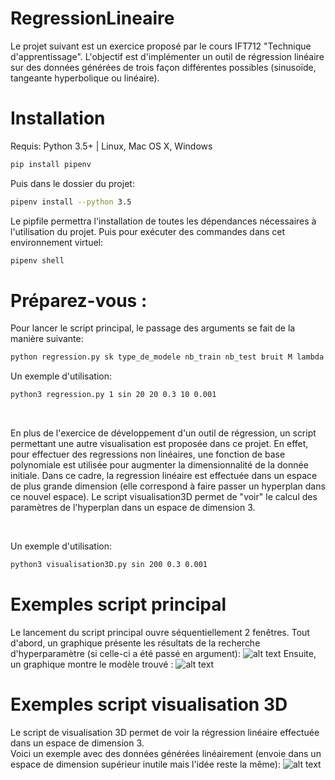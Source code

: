 # RegressionLineaire

Le projet suivant est un exercice proposé par le cours IFT712 "Technique d'apprentissage". L'objectif est d'implémenter un outil de régression linéaire sur des données générées de trois façon différentes possibles (sinusoïde, tangeante hyperbolique ou linéaire).

# Installation

Requis: Python 3.5+ | Linux, Mac OS X, Windows

```sh
pip install pipenv
```
Puis dans le dossier du projet:  

```sh
pipenv install --python 3.5
```
Le pipfile permettra l'installation de toutes les dépendances nécessaires à l'utilisation du projet. 
Puis pour exécuter des commandes dans cet environnement virtuel: 

```sh
pipenv shell
```

# Préparez-vous :

Pour lancer le script principal, le passage des arguments se fait de la manière suivante: 
```sh
python regression.py sk type_de_modele nb_train nb_test bruit M lambda
```
Un exemple d'utilisation:
```sh
python3 regression.py 1 sin 20 20 0.3 10 0.001 
```

</br>

En plus de l'exercice de développement d'un outil de régression, un script permettant une autre visualisation est proposée dans ce projet. En effet, pour effectuer des regressions non linéaires, une fonction de base polynomiale est utilisée pour augmenter la dimensionnalité de la donnée initiale. Dans ce cadre, la regression linéaire est effectuée dans un espace de plus grande dimension (elle correspond à faire passer un hyperplan dans ce nouvel espace). Le script visualisation3D permet de "voir" le calcul des paramètres de l'hyperplan dans un espace de dimension 3.

</br>

Un exemple d'utilisation:
```sh
python3 visualisation3D.py sin 200 0.3 0.001
```

# Exemples script principal
Le lancement du script principal ouvre séquentiellement 2 fenêtres. Tout d'abord, un graphique présente les résultats de la recherche d'hyperparamètre (si celle-ci a été passé en argument):
![alt text](https://github.com/EmmaJouffroy/RegressionLineaire/blob/master/extra/recherche-hyperparams.png)
Ensuite, un graphique montre le modèle trouvé :
![alt text](https://github.com/EmmaJouffroy/RegressionLineaire/blob/master/extra/exemple-modele.png)

# Exemples script visualisation 3D
Le script de visualisation 3D permet de voir la régression linéaire effectuée dans un espace de dimension 3. </br>
Voici un exemple avec des données générées linéairement (envoie dans un espace de dimension supérieur inutile mais l'idée reste la même): 
![alt text](https://github.com/EmmaJouffroy/RegressionLineaire/blob/master/extra/gif-ex-lin\)visu3D.gif)





